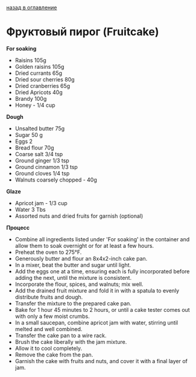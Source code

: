 [назад в оглавление](../README.md)
# Фруктовый пирог (Fruitcake)

**For soaking**
- Raisins 105g
- Golden raisins 105g
- Dried currants 65g
- Dried sour cherries 80g
- Dried cranberries 65g
- Dried Apricots 40g
- Brandy 100g
- Honey - 1/4 cup

**Dough**
- Unsalted butter 75g
- Sugar 50 g
- Eggs 2
- Bread flour 70g
- Coarse salt 3/4 tsp
- Ground ginger 1/3 tsp
- Ground cinnamon 1/3 tsp
- Ground cloves 1/4 tsp
- Walnuts coarsely chopped - 40g

**Glaze**
- Apricot jam - 1/3 cup
- Water 3 Tbs
- Assorted nuts and dried fruits for garnish (optional)

**Процесс**
- Combine all ingredients listed under 'For soaking' in the container and allow them to soak overnight or for at least a few hours.
- Preheat the oven to 275°F.
- Generously butter and flour an 8x4x2-inch cake pan.
- In a mixer, beat the butter and sugar until light.
- Add the eggs one at a time, ensuring each is fully incorporated before adding the next, until the mixture is consistent.
- Incorporate the flour, spices, and walnuts; mix well.
- Add the drained fruit mixture and fold it in with a spatula to evenly distribute fruits and dough.
- Transfer the mixture to the prepared cake pan.
- Bake for 1 hour 45 minutes to 2 hours, or until a cake tester comes out with only a few moist crumbs.
- In a small saucepan, combine apricot jam with water, stirring until melted and well combined.
- Transfer the cake pan to a wire rack.
- Brush the cake liberally with the jam mixture.
- Allow it to cool completely.
- Remove the cake from the pan.
- Garnish the cake with fruits and nuts, and cover it with a final layer of jam.
